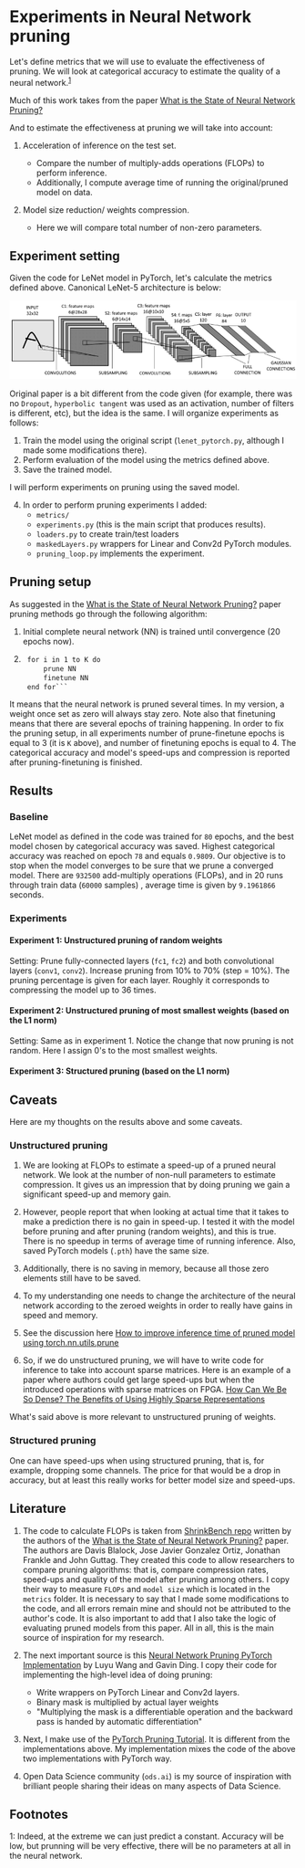 # Experiments in Neural Network pruning

Let's define metrics that we will use to evaluate the effectiveness of pruning. We will look at categorical accuracy to estimate the quality of a neural network.<sup>[1](#myfootnote1)</sup>


Much of this work takes from the paper [What is the State of Neural Network Pruning?](https://arxiv.org/abs/2003.03033)

And to estimate the effectiveness at pruning we will take into account:

1. Acceleration of inference on the test set.
   - Compare the number of multiply-adds operations (FLOPs) to perform inference.
   - Additionally, I compute average time of running the original/pruned model on data.

2. Model size reduction/ weights compression.
    - Here we will compare total number of non-zero parameters.

## Experiment setting

Given the code for LeNet model in PyTorch, let's calculate the metrics defined above. Canonical LeNet-5 architecture is below:

![Imagine a LeNet-5 architecture](imgs/Architecture-of-LeNet-5.png "LeNet-5 architecture")

Original paper is a bit different from the code given (for example, there was no ``Dropout``, ``hyperbolic tangent`` was used as an activation, number of filters is different, etc), but the idea is the same. I will organize experiments as follows:

1. Train the model using the original script (``lenet_pytorch.py``, although I made some modifications there).
2. Perform evaluation of the model using the metrics defined above.
3. Save the trained model.

I will perform experiments on pruning using the saved model.

4. In order to perform pruning experiments I added:
    - ``metrics/``
    - ``experiments.py`` (this is the main script that produces results).
    - ``loaders.py`` to create train/test loaders
    - ``maskedLayers.py`` wrappers for Linear and Conv2d PyTorch modules.
    - ``pruning_loop.py`` implements the experiment.

## Pruning setup

As suggested in the [What is the State of Neural Network Pruning?](https://arxiv.org/abs/2003.03033) paper pruning methods go through the following algorithm:

1. Initial complete neural network (NN) is trained until convergence (20 epochs now).
2. ```
    for i in 1 to K do
        prune NN
        finetune NN
    end for```

It means that the neural network is pruned several times. In my version, a weight once set as zero will always stay zero. Note also that finetuning means that there are several epochs of training happening. In order to fix the pruning setup, in all experiments number of prune-finetune epochs is equal to 3 (it is ``K`` above), and number of finetuning epochs is equal to 4. The categorical accuracy and model's speed-ups and compression is reported after pruning-finetuning is finished.

## Results

### Baseline

LeNet model as defined in the code was trained for ``80`` epochs, and the best model chosen by categorical accuracy was saved. Highest categorical accuracy was reached on epoch ``78`` and equals ``0.9809``. Our objective is to stop when the model converges to be sure that we prune a converged model. There are ``932500`` add-multiply operations (FLOPs), and in 20 runs through train data (``60000`` samples) , average time is given by ``9.1961866`` seconds.

### Experiments

#### Experiment 1: Unstructured pruning of random weights

Setting: Prune fully-connected layers (``fc1``, ``fc2``) and both convolutional layers (``conv1``, ``conv2``). Increase pruning from 10% to 70% (step = 10%). The pruning percentage is given for each layer. Roughly it corresponds to compressing the model up to 36 times.

#### Experiment 2: Unstructured pruning of most smallest weights (based on the L1 norm)

Setting: Same as in experiment 1. Notice the change that now pruning is not random. Here I assign 0's to the most smallest weights.

#### Experiment 3: Structured pruning (based on the L1 norm)

## Caveats

Here are my thoughts on the results above and some caveats.

### Unstructured pruning
1. We are looking at FLOPs to estimate a speed-up of a pruned neural network. We look at the number of non-null parameters to estimate compression. It gives us an impression that by doing pruning we gain a significant speed-up and memory gain.

2. However, people report that when looking at actual time that it takes to make a prediction there is no gain in speed-up. I tested it with the model before pruning and after pruning (random weights), and this is true. There is no speedup in terms of average time of running inference. Also, saved PyTorch models (``.pth``) have the same size.

3. Additionally, there is no saving in memory, because all those zero elements still have to be saved.

4. To my understanding one needs to change the architecture of the neural network according to the zeroed weights in order to really have gains in speed and memory.

5. See the discussion here [How to improve inference time of pruned model using torch.nn.utils.prune](https://discuss.pytorch.org/t/how-to-improve-inference-time-of-pruned-model-using-torch-nn-utils-prune/78633/4)

6. So, if we do unstructured pruning, we will have to write code for inference to take into account sparse matrices. Here is an example of a paper where authors could get large speed-ups but when the introduced operations with sparse matrices on FPGA. [How Can We Be So Dense? The Benefits of Using Highly Sparse Representations](https://arxiv.org/abs/1903.11257)

What's said above is more relevant to unstructured pruning of weights.

### Structured pruning

One can have speed-ups when using structured pruning, that is, for example, dropping some channels. The price for that would be a drop in accuracy, but at least this really works for better model size and speed-ups.


## Literature

1. The code to calculate FLOPs is taken from [ShrinkBench repo](https://github.com/JJGO/shrinkbench) written by the authors of the [What is the State of Neural Network Pruning?](https://arxiv.org/abs/2003.03033) paper. The authors are Davis Blalock, Jose Javier Gonzalez Ortiz, Jonathan Frankle and John Guttag. They created this code to allow researchers to compare pruning algorithms: that is, compare compression rates, speed-ups and quality of the model after pruning among others. I copy their way to measure ``FLOPs`` and ``model size`` which is located in the ``metrics`` folder. It is necessary to say that I made some modifications to the code, and all errors remain mine and should not be attributed to the author's code. It is also important to add that I also take the logic of evaluating pruned models from this paper. All in all, this is the main source of inspiration for my research.

2. The next important source is this [Neural Network Pruning PyTorch Implementation](https://github.com/wanglouis49/pytorch-weights_pruning) by Luyu Wang and Gavin Ding. I copy their code for implementing the high-level idea of doing pruning:
   - Write wrappers on PyTorch Linear and Conv2d layers.
   - Binary mask is multiplied by actual layer weights
   - "Multiplying the mask is a differentiable operation and the backward pass is handed by automatic differentiation"

3. Next, I make use of the [PyTorch Pruning Tutorial](https://pytorch.org/tutorials/intermediate/pruning_tutorial.html). It is different from the implementations above. My implementation mixes the code of the above two implementations with PyTorch way.

4. Open Data Science community (``ods.ai``) is my source of inspiration with brilliant people sharing their ideas on many aspects of Data Science.

## Footnotes
<a name="myfootnote1">1</a>: Indeed, at the extreme we can just predict a constant. Accuracy will be low, but prunning will be very effective, there will be no parameters at all in the neural network.
